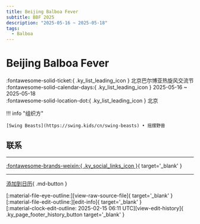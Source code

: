 ```yaml
---
title: Beijing Balboa Fever
subtitle: BBF 2025
description: "2025-05-16 ~ 2025-05-18"
tags:
  - Balboa
---
```


# Beijing Balboa Fever 

:fontawesome-solid-ticket:{ .ky_list_leading_icon } 北京巴尔博亚热旋风交流节  
:fontawesome-solid-calendar-days:{ .ky_list_leading_icon } 2025-05-16 ~ 2025-05-18  
:fontawesome-solid-location-dot:{ .ky_list_leading_icon } 北京  

!!! info "组织方"

    [Swing Beasts](https://swing.kids/cn/swing-beasts) • 摇摆野兽  

## 联系


---

 [:fontawesome-brands-weixin:{ .ky_social_links_icon }](https://mp.weixin.qq.com/s/wkRreGmarOQq-p-NdT_2QQ){ target='_blank' }

---

[添加到日历](https://swing.news/ics/zh-Hans/2025/cn/beijing-balboa-fever-2025.ics){ .md-button }

<div class="ky_page_footer" markdown>
<div class="ky_page_footer_trailing" markdown="span">
[:material-file-eye-outline:][view-raw-source-file]{ target='_blank' }
[:material-file-edit-outline:][edit-info]{ target='_blank' }
</div>
<div class="ky_page_footer_leading" markdown="span">
[:material-clock-edit-outline: 2025-02-15 06:11 UTC][view-edit-history]{ .ky_page_footer_history_button target='_blank' }
</div>
</div>

[view-raw-source-file]: https://github.com/swingdance/events/blob/main/2025/cn/beijing-balboa-fever-2025.json "查看原始源文件"
[edit-info]: https://github.com/swingdance/events/issues/new?assignees=&labels=update+event&projects=&template=03-update_entity.yml&title=%5B2025%2Fcn%5D%20Beijing%20Balboa%20Fever&region=cn&year=2025&id=beijing-balboa-fever-2025&name=Beijing%20Balboa%20Fever&org_id=swing-beasts "编辑信息"

[view-edit-history]: https://github.com/swingdance/events/commits/main/2025/cn/beijing-balboa-fever-2025.json "查看编辑历史"
